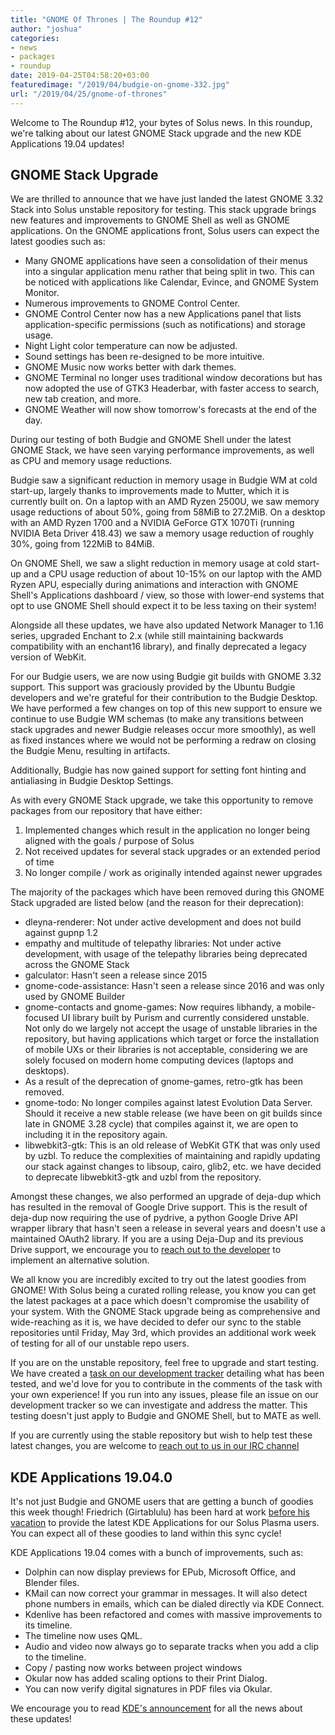 ```yaml
---
title: "GNOME Of Thrones | The Roundup #12"
author: "joshua"
categories:
- news
- packages
- roundup
date: 2019-04-25T04:58:20+03:00
featuredimage: "/2019/04/budgie-on-gnome-332.jpg"
url: "/2019/04/25/gnome-of-thrones"
---
```


Welcome to The Roundup #12, your bytes of Solus news. In this roundup, we're talking about our latest GNOME Stack upgrade and the new KDE Applications 19.04 updates!

<!--more-->

## GNOME Stack Upgrade

We are thrilled to announce that we have just landed the latest GNOME 3.32 Stack into Solus unstable repository for testing. This stack upgrade brings new features and improvements to GNOME Shell as well as GNOME applications. On the GNOME applications front, Solus users can expect the latest goodies such as:

- Many GNOME applications have seen a consolidation of their menus into a singular application menu rather that being split in two. This can be noticed with applications like Calendar, Evince, and GNOME System Monitor.
- Numerous improvements to GNOME Control Center.
 - GNOME Control Center now has a new Applications panel that lists application-specific permissions (such as notifications) and storage usage. 
 - Night Light color temperature can now be adjusted.
 - Sound settings has been re-designed to be more intuitive.
- GNOME Music now works better with dark themes.
- GNOME Terminal no longer uses traditional window decorations but has now adopted the use of GTK3 Headerbar, with faster access to search, new tab creation, and more.
- GNOME Weather will now show tomorrow's forecasts at the end of the day.

During our testing of both Budgie and GNOME Shell under the latest GNOME Stack, we have seen varying performance improvements, as well as CPU and memory usage reductions.

Budgie saw a significant reduction in memory usage in Budgie WM at cold start-up, largely thanks to improvements made to Mutter, which it is currently built on. On a laptop with an AMD Ryzen 2500U, we saw memory usage reductions of about 50%, going from 58MiB to 27.2MiB. On a desktop with an AMD Ryzen 1700 and a NVIDIA GeForce GTX 1070Ti (running NVIDIA Beta Driver 418.43) we saw a memory usage reduction of roughly 30%, going from 122MiB to 84MiB.

On GNOME Shell, we saw a slight reduction in memory usage at cold start-up and a CPU usage reduction of about 10-15% on our laptop with the AMD Ryzen APU, especially during animations and interaction with GNOME Shell's Applications dashboard / view, so those with lower-end systems that opt to use GNOME Shell should expect it to be less taxing on their system!

Alongside all these updates, we have also updated Network Manager to 1.16 series, upgraded Enchant to 2.x (while still maintaining backwards compatibility with an enchant16 library), and finally deprecated a legacy version of WebKit.

For our Budgie users, we are now using Budgie git builds with GNOME 3.32 support. This support was graciously provided by the Ubuntu Budgie developers and we're grateful for their contribution to the Budgie Desktop. We have performed a few changes on top of this new support to ensure we continue to use Budgie WM schemas (to make any transitions between stack upgrades and newer Budgie releases occur more smoothly), as well as fixed instances where we would not be performing a redraw on closing the Budgie Menu, resulting in artifacts.

Additionally, Budgie has now gained support for setting font hinting and antialiasing in Budgie Desktop Settings.

As with every GNOME Stack upgrade, we take this opportunity to remove packages from our repository that have either:

1. Implemented changes which result in the application no longer being aligned with the goals / purpose of Solus
2. Not received updates for several stack upgrades or an extended period of time
3. No longer compile / work as originally intended against newer upgrades

The majority of the packages which have been removed during this GNOME Stack upgraded are listed below (and the reason for their deprecation):

- dleyna-renderer: Not under active development and does not build against gupnp 1.2
- empathy and multitude of telepathy libraries: Not under active development, with usage of the telepathy libraries being deprecated across the GNOME Stack
- galculator: Hasn't seen a release since 2015
- gnome-code-assistance: Hasn't seen a release since 2016 and was only used by GNOME Builder
- gnome-contacts and gnome-games: Now requires libhandy, a mobile-focused UI library built by Purism and currently considered unstable. Not only do we largely not accept the usage of unstable libraries in the repository, but having applications which target or force the installation of mobile UXs or their libraries is not acceptable, considering we are solely focused on modern home computing devices (laptops and desktops).
 - As a result of the deprecation of gnome-games, retro-gtk has been removed.
- gnome-todo: No longer compiles against latest Evolution Data Server. Should it receive a new stable release (we have been on git builds since late in GNOME 3.28 cycle) that compiles against it, we are open to including it in the repository again.
- libwebkit3-gtk: This is an old release of WebKit GTK that was only used by uzbl. To reduce the complexities of maintaining and rapidly updating our stack against changes to libsoup, cairo, glib2, etc. we have decided to deprecate libwebkit3-gtk and uzbl from the repository.

Amongst these changes, we also performed an upgrade of deja-dup which has resulted in the removal of Google Drive support. This is the result of deja-dup now requiring the use of pydrive, a python Google Drive API wrapper library that hasn't seen a release in several years and doesn't use a maintained OAuth2 library. If you are a using Deja-Dup and its previous Drive support, we encourage you to [reach out to the developer](https://gitlab.gnome.org/World/deja-dup/) to implement an alternative solution.

We all know you are incredibly excited to try out the latest goodies from GNOME! With Solus being a curated rolling release, you know you can get the latest packages at a pace which doesn't compromise the usability of your system. With the GNOME Stack upgrade being as comprehensive and wide-reaching as it is, we have decided to defer our sync to the stable repositories until Friday, May 3rd, which provides an additional work week of testing for all of our unstable repo users.

If you are on the unstable repository, feel free to upgrade and start testing. We have created a [task on our development tracker]() detailing what has been tested, and we'd love for you to contribute in the comments of the task with your own experience! If you run into any issues, please file an issue on our development tracker so we can investigate and address the matter. This testing doesn't just apply to Budgie and GNOME Shell, but to MATE as well.

If you are currently using the stable repository but wish to help test these latest changes, you are welcome to [reach out to us in our IRC channel](/articles/contributing/getting-involved/en/#irc)

## KDE Applications 19.04.0

It's not just Budgie and GNOME users that are getting a bunch of goodies this week though! Friedrich (Girtablulu) has been hard at work [before his vacation](https://discuss.getsol.us/d/767-plasma-on-vacation/26) to provide the latest KDE Applications for our Solus Plasma users. You can expect all of these goodies to land within this sync cycle!

KDE Applications 19.04 comes with a bunch of improvements, such as:

- Dolphin can now display previews for EPub, Microsoft Office, and Blender files.
- KMail can now correct your grammar in messages. It will also detect phone numbers in emails, which can be dialed directly via KDE Connect.
- Kdenlive has been refactored and comes with massive improvements to its timeline.
 - The timeline now uses QML.
 - Audio and video now always go to separate tracks when you add a clip to the timeline.
 - Copy / pasting now works between project windows
- Okular now has added scaling options to their Print Dialog.
- You can now verify digital signatures in PDF files via Okular.

We encourage you to read [KDE's announcement](https://kde.org/announcements/announce-applications-19.04.0.php) for all the news about these updates!